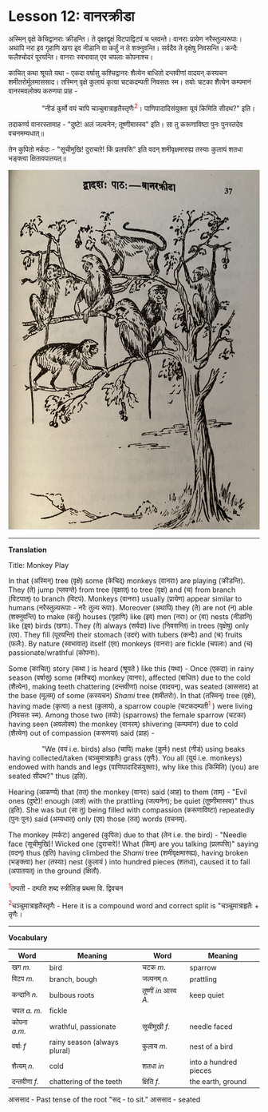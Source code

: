 # Lesson 12: वानरक्रीडा

अस्मिन् वृक्षे केचिद्वानराः क्रीडन्ति। ते वृक्षाद्वृक्षं विटपाद्विटपं च प्लवन्ते। वानराः प्रायेण नरैस्तुल्यरूपाः। अथापि नरा इव गृहाणि खगा इ्व नीडानि वा कर्तुं न ते शक्नुवन्ति। सर्वदैव ते वृक्षेषु निवसन्ति। कन्दैः फलैश्चोदरं पूरयन्ति। वानराः स्वभावात् एव चपलाः कोपनाश्च।

काचित् कथा श्रूयते यथा - एकदा  वर्षासु कश्चिद्वानरः शैत्येन बाधितो दन्तवीणां वादयन् कस्यचन शमीतरोर्मूलमाससाद। तस्मिन् वृक्षे कुलायं कृत्वा चटकदम्पती निवसतः स्म। तयोः चटका शैत्येन कम्पमानं वानरमवलोक्य करुणया प्राह - 

&nbsp;&nbsp;&nbsp;&nbsp;&nbsp;&nbsp;
&nbsp;&nbsp;&nbsp;&nbsp;&nbsp;&nbsp;&nbsp;&nbsp;&nbsp;&nbsp;"नीडं कुर्मो वयं चापि चञ्चुमात्राहृतैस्तृणैः<span style="color:red"><sup>2</sup></span>। पाणिपादादिसंयुक्ता यूयं किमिति सीदथ?" इति।

तदाकर्ण्य वानरस्तामाह - "दुष्टे! अलं जल्पनेन; तूष्णीमास्स्व" इति। सा तु करूणाविष्टा पुनः पुनस्तदेव वचनमम्यधात्॥

तेन कुपितो मर्कटः - "सूचीमुखि! दुराचारे! किं प्रलपसि" इति वदन् शमीवृक्षमारुह्य तस्याः कुलायं शतधा भङ्क्त्वा क्षितावपातयत्॥

![Bird picture](./images/r1l12.jpg)

---

**Translation**

Title: Monkey Play

In that (अस्मिन्) tree (वृक्षे) some (केचिद्) monkeys (वानराः) are playing (क्रीडन्ति). They (ते) jump (प्लवन्ते) from tree (वृक्षात्) to tree (वृक्षं)  and (च) from branch (विटपात्) to branch (विटपं). Monkeys (वानराः) usually (प्रायेण) appear similar to humans (नरैस्तुल्यरूपाः - नरैः तुल्य रूपाः). Moreover (अथापि) they (ते) are not (न) able (शक्नुवन्ति) to make (कर्तुं) houses (गृहाणि) like (इव) men (नराः) or (वा) nests (नीडानि) like (इ्व) birds (खगाः). They (ते) always (सर्वदा) live (निवसन्ति) in trees (वृक्षेषु) only (एव). They fill (पूरयन्ति) their stomach (उदरं) with tubers (कन्दैः) and (च) fruits (फलैः). By nature (स्वभावात्) itself (एव) monkeys (वानराः)  are fickle (चपलाः) and (च) passionate/wrathful (कोपनाः).

Some (काचित्) story (कथा ) is heard (श्रूयते ) like this (यथा) - Once (एकदा) in rainy season (वर्षासु) some (कश्चिद्) monkey (वानरः), affected (बाधितः) due to the cold (शैत्येन), making teeth chattering (दन्तवीणां) noise (वादयन्), was seated (आससाद) at the base (मूलम्) of some (कस्यचन) *Shami* tree (शमीतरोः). In that (तस्मिन्) tree (वृक्षे), having made (कृत्वा) a nest (कुलायं), a sparrow couple (चटकदम्पती<span style="color:red"><sup>1</sup></span> ) were living (निवसतः स्म). Among those two (तयोः) (sparrows) the female sparrow (चटका) having seen (अवलोक्य) the monkey (वानरम्) shivering (कम्पमांन) due to cold (शैत्येन) out of compassion (करूणया) said (प्राह) -


&nbsp;&nbsp;&nbsp;&nbsp;&nbsp;&nbsp;
&nbsp;&nbsp;&nbsp;&nbsp;&nbsp;&nbsp;&nbsp;&nbsp;&nbsp;&nbsp;"We (वयं  i.e. birds) also (चापि) make (कुर्मः) nest (नीडं) using beaks having collected/taken (चञ्चुमात्राहृतैः) grass (तृणैः). You all (यूयं i.e. monkeys) endowed with hands and legs (पाणिपादादिसंयुक्ताः),  why like this (किमिति) (you) are seated सीदथ?" thus (इति).


Hearing (आकर्ण्य) that (तत्) the monkey (वानरः) said (आह) to them (ताम्) - "Evil ones (दुष्टे)! enough (अलं) with the prattling (जल्पनेन); be quiet (तूष्णीमास्स्व)" thus (इति). She was but (सा तु) being filled with compassion (करूणाविष्टा) repeatedly (पुनः पुनः) said (अम्यधात्) only (एव) those (तत्) words (वचनम्).

The monkey (मर्कटः) angered (कुपितः) due to that (तेन i.e. the bird) - "Needle face (सूचीमुखि)! Wicked one (दुराचारे)! What (किम्) are you talking (प्रलपसि)" saying (वदन्) thus (इति) having climbed the *Shami* tree (शमीवृक्षमारुह्य), having broken (भङ्क्त्वा) her (तस्याः) nest (कुलायं ) into hundred pieces (शतधा), caused it to fall (अपातयत्) in the ground (क्षितौ).

<span style="color:red"><sup>1</sup></span>दम्पती - दम्पति शब्द स्त्रीलिङ् प्रथमा वि. द्विवचन 

<span style="color:red"><sup>2</sup></span>चञ्चुमात्राहृतैस्तृणैः - Here it is a compound word and correct split is "चञ्चुमात्राहृतैः + तृणैः।

---

**Vocabulary**

| Word | Meaning | Word | Meaning |
| --- | --- | --- | --- | 
| खग *m.* | bird | चटक *m.* | sparrow |
| विटप *m.* | branch, bough | जल्पनम् *n.* | prattling |
| कन्दानि *n.* | bulbous roots | तूष्णीं *in*  आस्व  *A.* | keep quiet|
| चपल *a. m.* | fickle |  |  |
| कोपना *a.m.* | wrathful, passionate | सूचीमुखी *f.*| needle faced|
| वर्षाः *f* | rainy season (always plural) | कुलाय *m.* | nest of a bird|
| शैत्यम् *n.* | cold | शतधा *in* | into a hundred pieces|
| दन्तवीणा *f.* | chattering of the teeth | क्षिति *f.* | the earth, ground |

आससाद - Past tense of the root "सद् - to sit." आससाद - seated